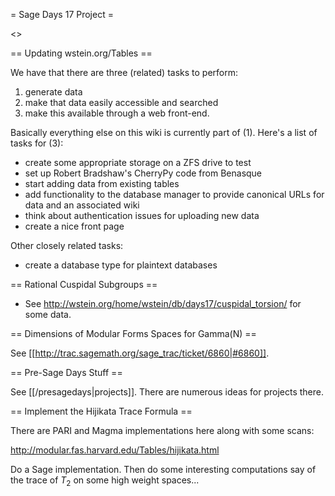 = Sage Days 17 Project =

<<TableOfContents>>

== Updating wstein.org/Tables ==

We have that there are three (related) tasks to perform:

 1. generate data
 2. make that data easily accessible and searched
 3. make this available through a web front-end.

Basically everything else on this wiki is currently part of (1). Here's a list of tasks for (3):

 * create some appropriate storage on a ZFS drive to test
 * set up Robert Bradshaw's CherryPy code from Benasque
 * start adding data from existing tables
 * add functionality to the database manager to provide canonical URLs for data and an associated wiki
 * think about authentication issues for uploading new data
 * create a nice front page 

Other closely related tasks:

 * create a database type for plaintext databases

== Rational Cuspidal Subgroups ==

  * See http://wstein.org/home/wstein/db/days17/cuspidal_torsion/ for some data.

== Dimensions of Modular Forms Spaces for Gamma(N) ==

 See [[http://trac.sagemath.org/sage_trac/ticket/6860|#6860]].

== Pre-Sage Days Stuff ==

 See [[/presagedays|projects]].  There are numerous ideas for projects there.

== Implement the Hijikata Trace Formula ==

There are PARI and Magma implementations here along with some scans:

http://modular.fas.harvard.edu/Tables/hijikata.html

Do a Sage implementation.  Then do some interesting computations say of the trace of $T_2$ on some high weight spaces...
